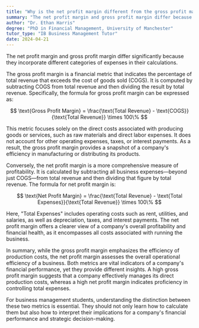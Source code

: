 ```yaml
---
title: "Why is the net profit margin different from the gross profit margin?"
summary: "The net profit margin and gross profit margin differ because they account for different types of expenses in their calculations."
author: "Dr. Ethan Harris"
degree: "PhD in Financial Management, University of Manchester"
tutor_type: "IB Business Management Tutor"
date: 2024-04-21
---
```


The net profit margin and gross profit margin differ significantly because they incorporate different categories of expenses in their calculations.

The gross profit margin is a financial metric that indicates the percentage of total revenue that exceeds the cost of goods sold (COGS). It is computed by subtracting COGS from total revenue and then dividing the result by total revenue. Specifically, the formula for gross profit margin can be expressed as:

$$
\text{Gross Profit Margin} = \frac{\text{Total Revenue} - \text{COGS}}{\text{Total Revenue}} \times 100\%
$$

This metric focuses solely on the direct costs associated with producing goods or services, such as raw materials and direct labor expenses. It does not account for other operating expenses, taxes, or interest payments. As a result, the gross profit margin provides a snapshot of a company's efficiency in manufacturing or distributing its products.

Conversely, the net profit margin is a more comprehensive measure of profitability. It is calculated by subtracting all business expenses—beyond just COGS—from total revenue and then dividing that figure by total revenue. The formula for net profit margin is:

$$
\text{Net Profit Margin} = \frac{\text{Total Revenue} - \text{Total Expenses}}{\text{Total Revenue}} \times 100\%
$$

Here, "Total Expenses" includes operating costs such as rent, utilities, and salaries, as well as depreciation, taxes, and interest payments. The net profit margin offers a clearer view of a company's overall profitability and financial health, as it encompasses all costs associated with running the business.

In summary, while the gross profit margin emphasizes the efficiency of production costs, the net profit margin assesses the overall operational efficiency of a business. Both metrics are vital indicators of a company's financial performance, yet they provide different insights. A high gross profit margin suggests that a company effectively manages its direct production costs, whereas a high net profit margin indicates proficiency in controlling total expenses.

For business management students, understanding the distinction between these two metrics is essential. They should not only learn how to calculate them but also how to interpret their implications for a company's financial performance and strategic decision-making.
    